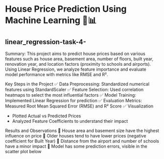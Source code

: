 # House Price Prediction Using Machine Learning 🏡📊 
## linear_regression-task-4-

Summary: 
This project aims to predict house prices based on various features such as house area, basement area, number of floors, built year, renovation year, and location factors (proximity to schools and airports). Using Linear Regression, we analyze feature importance and evaluate model performance with metrics like RMSE and R².

Key Steps in the Project
✅ Data Preprocessing: Standardized numerical features using StandardScaler
✅ Feature Selection: Used correlation heatmaps to select the most influential factors
✅ Model Training: Implemented Linear Regression for prediction
✅ Evaluation Metrics: Measured Root Mean Squared Error (RMSE) and R² Score
✅ Visualization

* Plotted Actual vs Predicted Prices
* Analyzed Feature Coefficients to understand their impact

Results and Observations
🔹 House area and basement size have the highest influence on price
🔹 Older houses tend to have lower prices (negative coefficient for Built Year)
🔹 Distance from the airport and number of schools have a minor impact
🔹 Model has some prediction errors, visible in the scatter plot below




